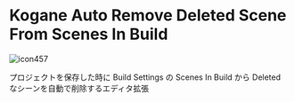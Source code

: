 # Kogane Auto Remove Deleted Scene From Scenes In Build

![icon457](https://user-images.githubusercontent.com/6134875/187419014-c6d7a698-0258-4c9a-915a-33a6a0fca8fe.gif)

プロジェクトを保存した時に Build Settings の Scenes In Build から Deleted なシーンを自動で削除するエディタ拡張
